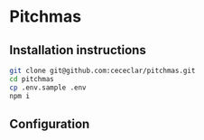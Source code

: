 # Pitchmas

## Installation instructions

```bash
git clone git@github.com:cececlar/pitchmas.git
cd pitchmas
cp .env.sample .env
npm i
```

## Configuration
